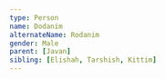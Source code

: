 ```yaml
---
type: Person
name: Dodanim
alternateName: Rodanim
gender: Male
parent: [Javan]
sibling: [Elishah, Tarshish, Kittim]
---
```

